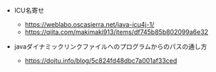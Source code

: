 - ICU名寄せ
  - https://weblabo.oscasierra.net/java-icu4j-1/
  - https://qiita.com/makimaki913/items/df745b85b802099a6e32

- javaダイナミックリンクファイルへのプログラムからのパスの通し方

  - https://doitu.info/blog/5c824fd48dbc7a001af33ced
